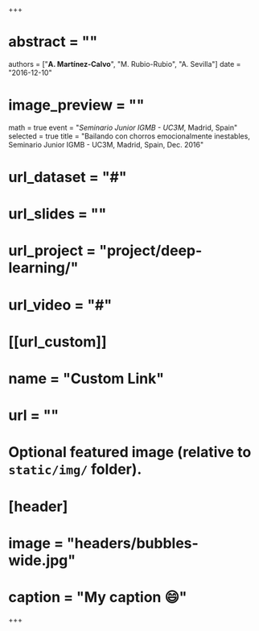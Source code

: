 +++
# abstract = ""
authors = ["**A. Martínez-Calvo**", "M. Rubio-Rubio", "A. Sevilla"]
date = "2016-12-10"
# image_preview = ""
math = true
event = "_Seminario Junior IGMB - UC3M_, Madrid, Spain"
selected = true
title = "Bailando con chorros emocionalmente inestables, Seminario Junior IGMB - UC3M, Madrid, Spain, Dec. 2016"
# url_dataset = "#"
# url_slides = ""
# url_project = "project/deep-learning/"
# url_video = "#"

# [[url_custom]]
 # name = "Custom Link"
 # url = ""

# Optional featured image (relative to `static/img/` folder).
# [header]
# image = "headers/bubbles-wide.jpg"
# caption = "My caption :smile:"

+++
